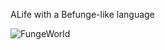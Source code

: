 ALife with a Befunge-like language

![FungeWorld](https://raw.github.com/gvellut/fungeworld/master/doc/screenshot.png)

